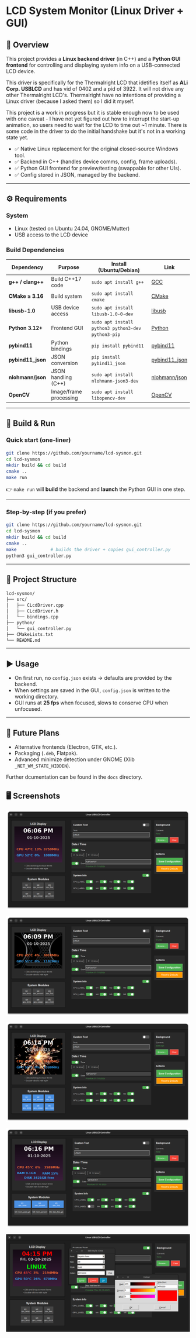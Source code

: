 # LCD System Monitor (Linux Driver + GUI)

## 📖 Overview
This project provides a **Linux backend driver** (in C++) and a **Python GUI frontend** for controlling and displaying system info on a USB-connected LCD device.  

This driver is specifically for the Thermalright LCD that idetifies itself as **ALi Corp. USBLCD** and has vid of 0402 and a pid of 3922.  It will not drive any other
Thermalright LCD's.  Thermalright have no intentions of providing a Linux driver (because I asked them) so I did it myself.

This project is a work in progress but it is stable enough now to be used with one caveat - I have not yet figured out how to interrupt the start-up animation, so
users need to wait for the LCD to time out ~1 minute.  There is some code in the driver to do the initial handshake but it's not in a working state yet.

- ✅ Native Linux replacement for the original closed-source Windows tool.  
- ✅ Backend in C++ (handles device comms, config, frame uploads).  
- ✅ Python GUI frontend for preview/testing (swappable for other UIs).  
- ✅ Config stored in JSON, managed by the backend.  

---

## ⚙️ Requirements

### System
- Linux (tested on Ubuntu 24.04, GNOME/Mutter)  
- USB access to the LCD device  

### Build Dependencies

| Dependency | Purpose | Install (Ubuntu/Debian) | Link |
|------------|---------|--------------------------|------|
| **g++ / clang++** | Build C++17 code | `sudo apt install g++` | [GCC](https://gcc.gnu.org/) |
| **CMake ≥ 3.16** | Build system | `sudo apt install cmake` | [CMake](https://cmake.org/download/) |
| **libusb-1.0** | USB device access | `sudo apt install libusb-1.0-0-dev` | [libusb](https://libusb.info/) |
| **Python 3.12+** | Frontend GUI | `sudo apt install python3 python3-dev python3-pip` | [Python](https://www.python.org/) |
| **pybind11** | Python bindings | `pip install pybind11` | [pybind11](https://github.com/pybind/pybind11) |
| **pybind11_json** | JSON conversion | `pip install pybind11_json` | [pybind11_json](https://github.com/pybind/pybind11_json) |
| **nlohmann/json** | JSON handling (C++) | `sudo apt install nlohmann-json3-dev` | [nlohmann/json](https://github.com/nlohmann/json) |
| **OpenCV** | Image/frame processing | `sudo apt install libopencv-dev` | [OpenCV](https://opencv.org/) |

---

## 🔨 Build & Run

### Quick start (one-liner)
```bash
git clone https://github.com/yourname/lcd-sysmon.git
cd lcd-sysmon
mkdir build && cd build
cmake ..
make run
```

👉 `make run` will **build** the backend and **launch** the Python GUI in one step.  

---

### Step-by-step (if you prefer)
```bash
git clone https://github.com/yourname/lcd-sysmon.git
cd lcd-sysmon
mkdir build && cd build
cmake ..
make             # builds the driver + copies gui_controller.py
python3 gui_controller.py
```

---

## 📂 Project Structure

```
lcd-sysmon/
├── src/
│   ├── CLcdDriver.cpp
│   ├── CLcdDriver.h
│   └── bindings.cpp
├── python/
│   └── gui_controller.py
├── CMakeLists.txt
└── README.md
```

---

## ▶️ Usage

- On first run, no `config.json` exists → defaults are provided by the backend.  
- When settings are saved in the GUI, `config.json` is written to the working directory.  
- GUI runs at **25 fps** when focused, slows to conserve CPU when unfocused.  

---

## 🚀 Future Plans
- Alternative frontends (Electron, GTK, etc.).  
- Packaging (`.deb`, Flatpak).  
- Advanced minimize detection under GNOME (Xlib `_NET_WM_STATE_HIDDEN`).

Further dcumentation can be found in the `docs` directory.


## 🖥️ Screenshots

![Main UI](docs/screenshots/screenshot1.png)

![With background image](docs/screenshots/screenshot2.png)

![Playing a video](docs/screenshots/screenshot3.png)

![Displaying different metrics](docs/screenshots/screenshot4.png)

![Editing text attributes](docs/screenshots/screenshot5.png)
